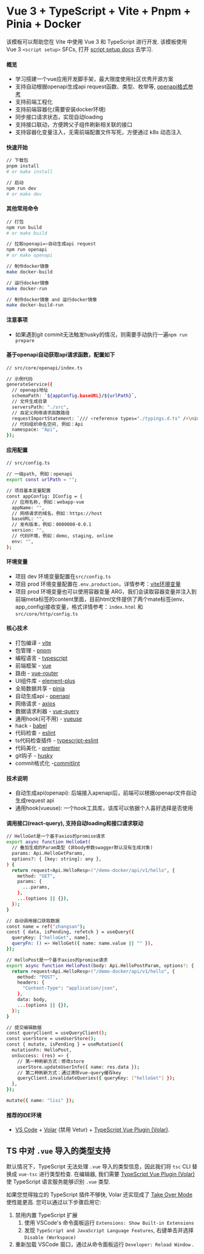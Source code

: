 # Vue 3 + TypeScript + Vite + Pnpm + Pinia + Docker

该模板可以帮助您在 Vite 中使用 Vue 3 和 TypeScript 进行开发. 该模板使用 Vue 3 `<script setup>` SFCs, 打开 [script setup docs](https://v3.vuejs.org/api/sfc-script-setup.html#sfc-script-setup) 去学习.

#### 概览
* 学习搭建一个vue应用开发脚手架，最大限度使用社区优秀开源方案
* 支持自动根据openapi生成api request函数、类型、枚举等, [openapi格式参考](https://srv-demo-docker.onrender.com/openapi)
* 支持前端工程化
* 支持前端容器化(需要安装docker环境)
* 同步接口请求状态，实现自动loading
* 支持接口联动，方便跨父子组件刷新相关联的接口
* 支持容器化变量注入，无需前端配置文件写死，方便通过 k8s 动态注入
  
#### 快速开始
```bash
// 下载包
pnpm install
# or make install

// 启动
npm run dev
# or make dev
```

#### 其他常用命令
```bash
// 打包
npm run build
# or make build

// 拉取openapi=>自动生成api request
npm run openapi
# or make openapi

// 制作docker镜像
make docker-build

// 运行docker镜像
make docker-run

// 制作docker镜像 and 运行docker镜像
make docker-build-run
```

#### 注意事项
* 如果遇到git commit无法触发husky的情况，则需要手动执行一遍`npm run prepare`

#### 基于openapi自动获取api请求函数，配置如下
```bash
// src/core/openapi/index.ts

// 示例代码
generateService({
  // openapi地址
  schemaPath: `${appConfig.baseURL}/${urlPath}`,
  // 文件生成目录
  serversPath: "./src",
  // 自定义网络请求函数路径
  requestImportStatement: `/// <reference types="./typings.d.ts" />\nimport request from "@request"`,
  // 代码组织命名空间, 例如：Api
  namespace: "Api",
});
```

#### 应用配置
```bash
// src/config.ts

// 一级path, 例如：openapi
export const urlPath = "";

// 项目基本变量配置
const appConfig: IConfig = {
  // 应用名称, 例如：webapp-vue
  appName: "",
  // 网络请求的域名，例如：https://host
  baseURL: "",
  // 发布版本，例如：0000000-0.0.1
  version: "",
  // 代码环境，例如：demo, staging, online
  env: "",
};
```

#### 环境变量
* 项目 dev 环境变量配置在`src/config.ts`
* 项目 prod 环境变量配置在`.env.production`，详情参考：[vite环境变量](https://cn.vitejs.dev/guide/env-and-mode.html)
* 项目 prod 环境变量也可以使用容器变量 ARG，我们会读取容器变量并注入到前端meta标签的content里面，目前html文件提供了两个mate标签(env、app_config)接收变量，格式详情参考：`index.html` 和 `src/core/http/config.ts`

#### 核心技术
* 打包编译 - [vite](https://github.com/vitejs/vite)
* 包管理 - [pnpm](https://github.com/pnpm/pnpm)
* 编程语言 - [typescript](https://github.com/microsoft/TypeScript)
* 前端框架 - [vue](https://github.com/vuejs/core)
* 路由 - [vue-router](https://github.com/vuejs/router)
* UI组件库 - [element-plus](https://github.com/element-plus/element-plus)
* 全局数据共享 - [pinia](https://github.com/vuejs/pinia)
* 自动生成api - [openapi](https://github.com/chenshuai2144/openapi2typescript)
* 网络请求 - [axios](https://github.com/axios/axios)
* 数据请求利器 - [vue-query](https://github.com/TanStack/query/tree/main/packages/vue-query)
* 通用hook(可不用) - [vueuse](https://github.com/vueuse/vueuse)
* hack - [babel](https://github.com/babel/babel)
* 代码检查 - [eslint](https://github.com/eslint/eslint)
* ts代码检查插件 - [typescript-eslint](https://github.com/typescript-eslint/typescript-eslint)
* 代码美化 - [prettier](https://github.com/prettier/prettier)
* git钩子 - [husky](https://github.com/typicode/husky)
* commit格式化 -[commitlint](https://github.com/conventional-changelog/commitlint)

#### 技术说明
* 自动生成api(openapi): 后端接入apenapi后，前端可以根据openapi文件自动生成request api
* 通用hook(vueuse): 一个hook工具库，该库可以依据个人喜好选择是否使用

#### 调用接口(react-query), 支持自动loading和接口请求联动
```bash
// HelloGet是一个基于axios的promise请求
export async function HelloGet(
  // 叠加生成的Param类型 (非body参数swagger默认没有生成对象)
  params: Api.HelloGetParams,
  options?: { [key: string]: any },
) {
  return request<Api.HelloResp>("/demo-docker/api/v1/hello", {
    method: "GET",
    params: {
      ...params,
    },
    ...(options || {}),
  });
}

// 自动调用接口获取数据
const name = ref("zhangsan");
const { data, isPending, refetch } = useQuery({
  queryKey: ["helloGet", name],
  queryFn: () => HelloGet({ name: name.value || "" }),
});

// HelloPost是一个基于axios的promise请求
export async function HelloPost(body: Api.HelloPostParam, options?: { [key: string]: any }) {
  return request<Api.HelloResp>("/demo-docker/api/v1/hello", {
    method: "POST",
    headers: {
      "Content-Type": "application/json",
    },
    data: body,
    ...(options || {}),
  });
}

// 提交编辑数据
const queryClient = useQueryClient();
const userStore = useUserStore();
const { mutate, isPending } = useMutation({
  mutationFn: HelloPost,
  onSuccess: (res) => {
    // 第一种刷新方式：修改store
    userStore.updateUserInfo({ name: res.data });
    // 第二种刷新方式：通过清除vue-query缓存key
    queryClient.invalidateQueries({ queryKey: ["helloGet"] });
  },
});

mutate({ name: "lisi" });

```

#### 推荐的IDE环境

- [VS Code](https://code.visualstudio.com/) + [Volar](https://marketplace.visualstudio.com/items?itemName=Vue.volar) (禁用 Vetur) + [TypeScript Vue Plugin (Volar)](https://marketplace.visualstudio.com/items?itemName=Vue.vscode-typescript-vue-plugin).

## TS 中对 `.vue` 导入的类型支持

默认情况下，TypeScript 无法处理 `.vue` 导入的类型信息，因此我们将 `tsc` CLI 替换成 `vue-tsc` 进行类型检查. 在编辑器, 我们需要 [TypeScript Vue Plugin (Volar)](https://marketplace.visualstudio.com/items?itemName=Vue.vscode-typescript-vue-plugin) 使 TypeScript 语言服务能够识别 `.vue` 类型.

如果您觉得独立的 TypeScript 插件不够快, Volar 还实现成了 [Take Over Mode](https://github.com/johnsoncodehk/volar/discussions/471#discussioncomment-1361669) 使性能更高. 您可以通过以下步骤启用它:

1. 禁用内置 TypeScript 扩展
   1. 使用 VSCode's 命令面板运行 `Extensions: Show Built-in Extensions` 
   2. 发现 `TypeScript and JavaScript Language Features`, 右键单击并选择 `Disable (Workspace)`
2. 重新加载 VSCode 窗口，通过从命令面板运行 `Developer: Reload Window` .
